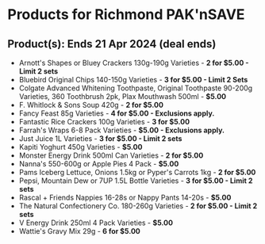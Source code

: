 # Products for Richmond PAK'nSAVE

## Product(s): Ends 21 Apr 2024 (deal ends)
- Arnott's Shapes or Bluey Crackers 130g-190g Varieties - **2 for $5.00 - Limit 2 sets**
- Bluebird Original Chips 140-150g Varieties - **3 for $5.00 - Limit 2 Sets**
- Colgate Advanced Whitening Toothpaste, Original Toothpaste 90-200g Varieties, 360 Toothbrush 2pk, Plax Mouthwash 500ml - **$5.00**
- F. Whitlock & Sons Soup 420g - **2 for $5.00**
- Fancy Feast 85g Varieties - **4 for $5.00 - Exclusions apply.**
- Fantastic Rice Crackers 100g Varieties - **3 for $5.00**
- Farrah's Wraps 6-8 Pack Varieties - **$5.00 - Exclusions apply.**
- Just Juice 1L Varieties - **3 for $5.00 - Limit 2 sets**
- Kapiti Yoghurt 450g Varieties - **$5.00**
- Monster Energy Drink 500ml Can Varieties - **2 for $5.00**
- Nanna's 550-600g or Apple Pies 4 Pack - **$5.00**
- Pams Iceberg Lettuce, Onions 1.5kg or Pyper's Carrots 1kg - **2 for $5.00**
- Pepsi, Mountain Dew or 7UP 1.5L Bottle Varieties - **3 for $5.00 - Limit 2 sets**
- Rascal + Friends Nappies 16-28s or Nappy Pants 14-20s - **$5.00**
- The Natural Confectionery Co. 180-260g Varieties - **2 for $5.00 - Limit 2 sets**
- V Energy Drink 250ml 4 Pack Varieties - **$5.00**
- Wattie's Gravy Mix 29g - **6 for $5.00**

